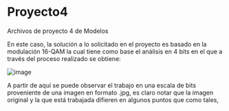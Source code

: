 # Proyecto4
Archivos de proyecto 4 de Modelos

En este caso, la solución a lo solicitado en el proyecto es basado en la modulación 16-QAM la cual tiene como base el análisis en 4 bits en el que a través del proceso realizado se obtiene:

![image](https://user-images.githubusercontent.com/85901426/125529202-a4eb0fd7-7c32-4dd3-aedc-0a904296245d.png)

A partir de aquí se puede observar el trabajo en una escala de bits proveniente de una imagen en formato .jpg, es claro notar que la imagen original y la que está trabajada difieren en algunos puntos que como tales,
